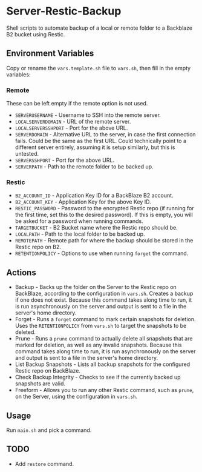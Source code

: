 # Server-Restic-Backup
Shell scripts to automate backup of a local or remote folder to a Backblaze B2 bucket using Restic.

## Environment Variables
Copy or rename the `vars.template.sh` file to `vars.sh`, then fill in the empty variables:
### Remote
These can be left empty if the remote option is not used.
- `SERVERUSERNAME` - Username to SSH into the remote server.
- `LOCALSERVERDOMAIN` - URL of the remote server.
- `LOCALSERVERSSHPORT` - Port for the above URL.
- `SERVERDOMAIN` - Alternative URL to the server, in case the first connection fails. Could be the same as the first URL. Could technically point to a different server entirely, assuming it is setup similarly, but this is untested.
- `SERVERSSHPORT` - Port for the above URL.
- `SERVERPATH` - Path to the remote folder to be backed up.
### Restic
- `B2_ACCOUNT_ID` - Application Key ID for a BackBlaze B2 account.
- `B2_ACCOUNT_KEY` - Application Key for the above Key ID.
- `RESTIC_PASSWORD` - Password to the encrypted Restic repo (if running for the first time, set this to the desired password). If this is empty, you will be asked for a password when running commands.
- `TARGETBUCKET` - B2 Bucket name where the Restic repo should be.
- `LOCALPATH` - Path to the local folder to be backed up.
- `REMOTEPATH` - Remote path for where the backup should be stored in the Restic repo on B2.
- `RETENTIONPOLICY` - Options to use when running `forget` the command.

## Actions
- Backup - Backs up the folder on the Server to the Restic repo on BackBlaze, according to the configuration in `vars.sh`. Creates a backup if one does not exist. Because this command takes along time to run, it is run asynchronously on the server and output is sent to a file in the server's home directory.
- Forget - Runs a `forget` command to mark certain snapshots for deletion. Uses the `RETENTIONPOLICY` from `vars.sh` to target the snapshots to be deleted.
- Prune - Runs a `prune` command to actually delete all snapshots that are marked for deletion, as well as any invalid snapshots. Because this command takes along time to run, it is run asynchronously on the server and output is sent to a file in the server's home directory.
- List Backup Snapshots - Lists all backup snapshots for the configured Restic repo on BackBlaze.
- Check Backup Integrity - Checks to see if the currently backed up snapshots are valid.
- Freeform - Allows you to run any other Restic command, such as `prune`, on the Server, using the configuration in `vars.sh`.

## Usage
Run `main.sh` and pick a command.

## TODO
- Add `restore` command.